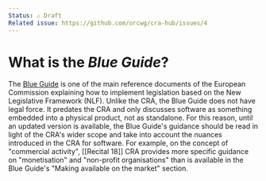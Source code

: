 ```yaml
---
Status: ⚠️ Draft
Related issue: https://github.com/orcwg/cra-hub/issues/4
---
```


# What is the _Blue Guide_?

The [Blue Guide][] is one of the main reference documents of the European Commission explaining how to implement legislation based on the New Legislative Framework (NLF). Unlike the CRA, the Blue Guide does not have legal force. It predates the CRA and only discusses software as something embedded into a physical product, not as standalone.
For this reason, until an updated version is available, the Blue Guide's guidance should be read in light of the CRA's wider scope and take into account the nuances introduced in the CRA for software. For example, on the concept of "commercial activity", [[Recital 18]] CRA provides more specific guidance on "monetisation" and "non-profit organisations" than is available in the Blue Guide's "Making available on the market" section.

[Blue Guide]: https://eur-lex.europa.eu/legal-content/EN/TXT/HTML/?uri=CELEX:52022XC0629(04)

